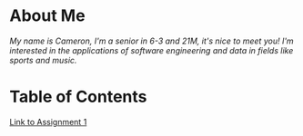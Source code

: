 # About Me
*My name is Cameron, I'm a senior in 6-3 and 21M, it's nice to meet you! I'm interested in the applications of software engineering and data in fields like sports and music.*


# Table of Contents
[Link to Assignment 1](assignments/assignment1.md)

